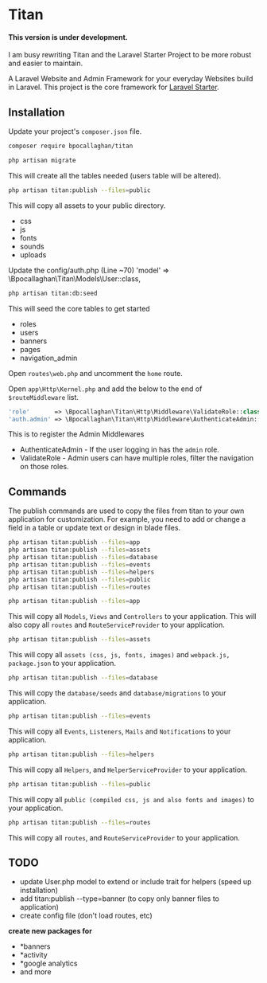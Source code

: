 # Titan

#### This version is under development.
I am busy rewriting Titan and the Laravel Starter Project to be more robust and easier to maintain.

A Laravel Website and Admin Framework for your everyday Websites build in Laravel.
This project is the core framework for [Laravel Starter](https://github.com/bpocallaghan/laravel-admin-starter).

## Installation
Update your project's `composer.json` file.

```bash
composer require bpocallaghan/titan
```

```bash
php artisan migrate
```
This will create all the tables needed (users table will be altered).

```bash
php artisan titan:publish --files=public
```
This will copy all assets to your public directory.
 - css
 - js
 - fonts
 - sounds
 - uploads
 
 Update the config/auth.php (Line ~70)
 'model' => \Bpocallaghan\Titan\Models\User::class,

```bash
php artisan titan:db:seed
```
This will seed the core tables to get started
 - roles
 - users
 - banners
 - pages
 - navigation_admin
 
Open `routes\web.php` and uncomment the `home` route.

Open `app\Http\Kernel.php` and add the below to the end of `$routeMiddleware` list.
```php
'role'       => \Bpocallaghan\Titan\Http\Middleware\ValidateRole::class,
'auth.admin' => \Bpocallaghan\Titan\Http\Middleware\AuthenticateAdmin::class,
```
This is to register the Admin Middlewares 
- AuthenticateAdmin - If the user logging in has the `admin` role.
- ValidateRole - Admin users can have multiple roles, filter the navigation on those roles.

## Commands
The publish commands are used to copy the files from titan to your own application for customization.
For example, you need to add or change a field in a table or update text or design in blade files.
 
```bash
php artisan titan:publish --files=app
php artisan titan:publish --files=assets
php artisan titan:publish --files=database
php artisan titan:publish --files=events
php artisan titan:publish --files=helpers
php artisan titan:publish --files=public
php artisan titan:publish --files=routes
```

```bash
php artisan titan:publish --files=app
```
This will copy all `Models`, `Views` and `Controllers` to your application.
This will also copy all `routes` and `RouteServiceProvider` to your application.

```bash
php artisan titan:publish --files=assets
```
This will copy all `assets (css, js, fonts, images)` and `webpack.js, package.json` to your application.

```bash
php artisan titan:publish --files=database
```
This will copy the `database/seeds` and `database/migrations` to your application.

```bash
php artisan titan:publish --files=events
```
This will copy all `Events`, `Listeners`, `Mails` and `Notifications` to your application.

```bash
php artisan titan:publish --files=helpers
```
This will copy all `Helpers`, and `HelperServiceProvider` to your application. 

```bash
php artisan titan:publish --files=public
```
This will copy all `public (compiled css, js and also fonts and images)` to your application.

```bash
php artisan titan:publish --files=routes
```
This will copy all `routes`, and `RouteServiceProvider` to your application.

## TODO
- update User.php model to extend or include trait for helpers (speed up installation)
- add titan:publish --type=banner (to copy only banner files to application)
- create config file (don't load routes, etc)

**create new packages for**
- *banners
- *activity
- *google analytics
- and more
